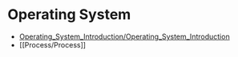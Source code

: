 # Operating System
* [Operating_System_Introduction/Operating_System_Introduction](Operating_System_Introduction/Operating_System_Introduction)
* [[Process/Process]]
